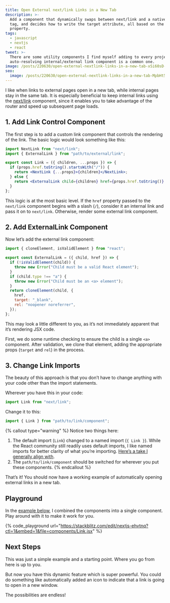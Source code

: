 ```yaml
---
title: Open External next/link Links in a New Tab
description: >-
  Add a component that dynamically swaps between next/link and a native anchor
  tag, and decides how to write the target attribute, all based on the href
  property.
tags:
  - javascript
  - nextjs
  - react
tweet: >-
  There are some utility components I find myself adding to every project. The
  auto-resolving internal/external link component is a common one.
image: /posts/220630/open-external-nextlink-links-in-a-new-tab-xSi60sD-.png
seo:
  image: /posts/220630/open-external-nextlink-links-in-a-new-tab-MpbHt5xd--meta.png
---
```


I like when links to external pages open in a new tab, while internal pages stay in the same tab. It is especially beneficial to keep internal links using the [next/link](https://nextjs.org/docs/api-reference/next/link) component, since it enables you to take advantage of the router and speed up subsequent page loads.

## 1. Add Link Control Component

The first step is to add a custom link component that controls the rendering of the link. The basic logic would look something like this:

```jsx
import NextLink from "next/link";
import { ExternalLink } from "path/to/external/link";

export const Link = ({ children, ...props }) => {
  if (props.href.toString().startsWith("/")) {
    return <NextLink {...props}>{children}</NextLink>;
  } else {
    return <ExternalLink child={children} href={props.href.toString()} />;
  }
};
```

This logic is at the most basic level. If the `href` property passed to the `next/link` component begins with a slash (`/`), consider it an internal link and pass it on to `next/link`. Otherwise, render some external link component.

## 2. Add ExternalLink Component

Now let’s add the external link component:

```jsx
import { cloneElement, isValidElement } from "react";

export const ExternalLink = ({ child, href }) => {
  if (!isValidElement(child)) {
    throw new Error("Child must be a valid React element");
  }
  if (child.type !== "a") {
    throw new Error("Child must be an <a> element");
  }
  return cloneElement(child, {
    href,
    target: "_blank",
    rel: "noopener noreferrer",
  });
};
```

This may look a little different to you, as it’s not immediately apparent that it’s rendering JSX code.

First, we do some runtime checking to ensure the child is a single `<a>` component. After validation, we clone that element, adding the appropriate props (`target` and `rel`) in the process.

## 3. Change Link Imports

The beauty of this approach is that you don’t have to change anything with your code other than the import statements.

Wherever you have this in your code:

```jsx
import Link from "next/link";
```

Change it to this:

```jsx
import { Link } from "path/to/link/component";
```

{% callout type="warning" %}
Notice two things here:

1. The default import (`Link`) changed to a named import (`{ Link }`). While the React community still readily uses default imports, I like named imports for better clarity of what you’re importing. [Here’s a take I generally align with](https://mindsers.blog/post/javascript-named-imports-vs-default-imports/).
1. The `path/to/link/component` should be switched for wherever you put these components.
   {% endcallout %}

That’s it! You should now have a working example of automatically opening external links in a new tab.

## Playground

In the [example below](https://stackblitz.com/edit/nextjs-ehvtnq?file=components%2FLink.jsx,pages%2Findex.js), I combined the components into a single component. Play around with it to make it work for you.

{% code_playground url="https://stackblitz.com/edit/nextjs-ehvtnq?ctl=1&embed=1&file=components/Link.jsx" %}

## Next Steps

This was just a simple example and a starting point. Where you go from here is up to you.

But now you have this dynamic feature which is super powerful. You could do something like automatically added an icon to indicate that a link is going to open in a new window.

The possibilities are endless!
